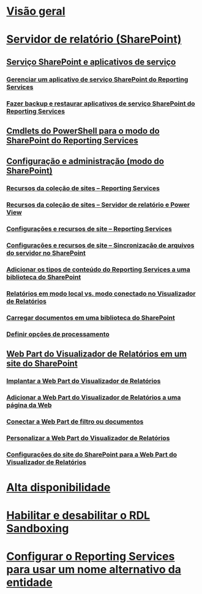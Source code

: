 # [Visão geral](reporting-services-report-server.md)  
# [Servidor de relatório (SharePoint)](reporting-services-report-server-sharepoint-mode.md)  
## [Serviço SharePoint e aplicativos de serviço](reporting-services-sharepoint-service-and-service-applications.md)  
### [Gerenciar um aplicativo de serviço SharePoint do Reporting Services](manage-a-reporting-services-sharepoint-service-application.md)  
### [Fazer backup e restaurar aplicativos de serviço SharePoint do Reporting Services](backup-and-restore-reporting-services-sharepoint-service-applications.md)  
## [Cmdlets do PowerShell para o modo do SharePoint do Reporting Services](powershell-cmdlets-for-reporting-services-sharepoint-mode.md)  
## [Configuração e administração (modo do SharePoint)](configuration-and-administration-of-a-report-server.md)  
### [Recursos da coleção de sites – Reporting Services](site-collection-features-reporting-services.md)  
### [Recursos da coleção de sites – Servidor de relatório e Power View](site-collection-features-report-server-and-power-view.md)  
### [Configurações e recursos de site – Reporting Services](site-settings-and-features-reporting-services.md)  
### [Configurações e recursos de site – Sincronização de arquivos do servidor no SharePoint](activate-the-report-server-file-sync-feature-in-sharepoint-ca.md)  
### [Adicionar os tipos de conteúdo do Reporting Services a uma biblioteca do SharePoint](add-reporting-services-content-types-to-a-sharepoint-library.md)  
### [Relatórios em modo local vs. modo conectado no Visualizador de Relatórios](local-mode-vs-connected-mode-reports-in-the-report-viewer.md)  
### [Carregar documentos em uma biblioteca do SharePoint](upload-documents-to-a-sharepoint-library-reporting-services-in-sharepoint-mode.md)  
### [Definir opções de processamento](set-processing-options-reporting-services-in-sharepoint-integrated-mode.md)  
## [Web Part do Visualizador de Relatórios em um site do SharePoint](report-viewer-web-part-sharepoint-site.md)  
### [Implantar a Web Part do Visualizador de Relatórios](deploy-report-viewer-web-part.md)
### [Adicionar a Web Part do Visualizador de Relatórios a uma página da Web](add-report-viewer-web-part-to-page.md)
### [Conectar a Web Part de filtro ou documentos](connect-filter-or-documents-web-part-sharepoint-integrated-mode.md)  
### [Personalizar a Web Part do Visualizador de Relatórios](customize-the-report-viewer-web-part.md)  
### [Configurações do site do SharePoint para a Web Part do Visualizador de Relatórios](report-viewer-web-part-sharepoint-site-settings.md)
# [Alta disponibilidade](high-availability-reporting-services.md)  
# [Habilitar e desabilitar o RDL Sandboxing](enable-and-disable-rdl-sandboxing.md)  
# [Configurar o Reporting Services para usar um nome alternativo da entidade](configure-reporting-services-to-use-a-subject-alternative-name.md)  

